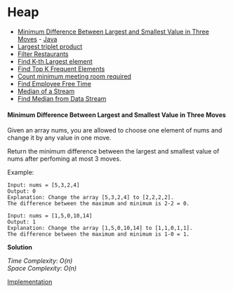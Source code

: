 # Heap

- [Minimum Difference Between Largest and Smallest Value in Three Moves](#minimum-difference-between-largest-and-smallest-value-in-three-moves) - [Java](./MinimumDifferenceBetweenLargestAndSmallest.java)
- [Largest triplet product](./LargestTripleProducts.java)
- [Filter Restaurants](./FilterRestaurants.java)
- [Find K-th Largest element](./KthLargestElement.java)
- [Find Top K Frequent Elements](./TopKFrequentElement.java)
- [Count minimum meeting room required](./MeetingRoomCount.java)
- [Find Employee Free Time](./EmployeeFreeTime.java)
- [Median of a Stream](./MedianStream.java)
- [Find Median from Data Stream](./MedianFromDataStream.java)

#### Minimum Difference Between Largest and Smallest Value in Three Moves
Given an array nums, you are allowed to choose one element of nums and change it by any value in one move.

Return the minimum difference between the largest and smallest value of nums after perfoming at most 3 moves.

Example: 
```
Input: nums = [5,3,2,4]
Output: 0
Explanation: Change the array [5,3,2,4] to [2,2,2,2].
The difference between the maximum and minimum is 2-2 = 0.

Input: nums = [1,5,0,10,14]
Output: 1
Explanation: Change the array [1,5,0,10,14] to [1,1,0,1,1]. 
The difference between the maximum and minimum is 1-0 = 1.
```

**Solution**

*Time Complexity*: *O(n)*\
*Space Complexity*: *O(n)* 

[Implementation](./FirstNonRepeatingCharacter.java)